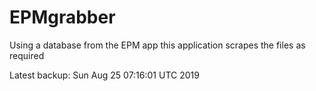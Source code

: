 # EPMgrabber
Using a database from the EPM app this application scrapes the files as required


Latest backup: Sun Aug 25 07:16:01 UTC 2019
